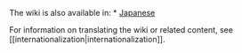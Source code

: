 The wiki is also available in: *
[Japanese](https://github.com/jats-ug/ATS-Postiats-wiki)

For information on translating the wiki or related content, see
[[internationalization|internationalization]].
